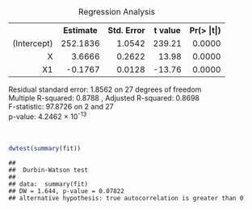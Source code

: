 <div class="container">
<html> 
  <head> 
    <script src="jquery.js"></script> 
    <script> 
    $(function(){
      $("#includedContent").load("include.html"); 
    });
    </script> 
  </head> 
  <body>
     <div id="includedContent"></div>
  </body> 
</html>





<!-- html table generated in R 2.15.3 by xtable 1.7-1 package -->
<!-- Thu Dec 05 18:42:12 2013 -->
<TABLE class='table table-striped table-hover table-bordered'>
<CAPTION ALIGN="top"> Regression Analysis </CAPTION>
<TR> <TH>  </TH> <TH> Estimate </TH> <TH> Std. Error </TH> <TH> t value </TH> <TH> Pr(&gt |t|) </TH>  </TR>
  <TR> <TD align="right"> (Intercept) </TD> <TD align="right"> 252.1836 </TD> <TD align="right"> 1.0542 </TD> <TD align="right"> 239.21 </TD> <TD align="right"> 0.0000 </TD> </TR>
  <TR> <TD align="right"> X </TD> <TD align="right"> 3.6666 </TD> <TD align="right"> 0.2622 </TD> <TD align="right"> 13.98 </TD> <TD align="right"> 0.0000 </TD> </TR>
  <TR> <TD align="right"> X1 </TD> <TD align="right"> -0.1767 </TD> <TD align="right"> 0.0128 </TD> <TD align="right"> -13.76 </TD> <TD align="right"> 0.0000 </TD> </TR>
   </TABLE>


Residual standard error: 1.8562 on 27 degrees of freedom<br>
Multiple R-squared: 0.8788 ,  Adjusted R-squared: 0.8698 <br>
F-statistic: 97.8726 on   2 and 27 <br>
p-value: 4.2462 &times; 10<sup>-13</sup> <br><br><br>



```r
dwtest(summary(fit))
```

```
## 
## 	Durbin-Watson test
## 
## data:  summary(fit) 
## DW = 1.644, p-value = 0.07822
## alternative hypothesis: true autocorrelation is greater than 0
```


</div>

